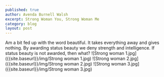 ```yaml
---
published: true
author: Avenda Burnell Walsh
excerpt: Strong Woman You, Strong Woman Me
category: blog
layout: post
---
```

Am a bit fed up with the word beautiful. It takes everything away and gives nothing. By awarding status beauty we deny strength and intelligence. If status beauty is not awarded, then what?
![Strong woman 1.jpg]({{site.baseurl}}/img/Strong woman 1.jpg)
![Strong woman 2.jpg]({{site.baseurl}}/img/Strong woman 2.jpg)
![Strong woman 3.jpg]({{site.baseurl}}/img/Strong woman 3.jpg)
